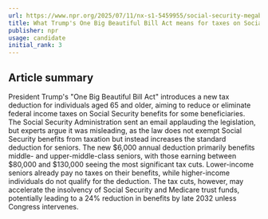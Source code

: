 ```yaml
---
url: https://www.npr.org/2025/07/11/nx-s1-5459955/social-security-megabill-trump-tax-cuts
title: What Trump's One Big Beautiful Bill Act means for taxes on Social Security
publisher: npr
usage: candidate
initial_rank: 3
---
```

## Article summary
President Trump's "One Big Beautiful Bill Act" introduces a new tax deduction for individuals aged 65 and older, aiming to reduce or eliminate federal income taxes on Social Security benefits for some beneficiaries. The Social Security Administration sent an email applauding the legislation, but experts argue it was misleading, as the law does not exempt Social Security benefits from taxation but instead increases the standard deduction for seniors. The new $6,000 annual deduction primarily benefits middle- and upper-middle-class seniors, with those earning between $80,000 and $130,000 seeing the most significant tax cuts. Lower-income seniors already pay no taxes on their benefits, while higher-income individuals do not qualify for the deduction. The tax cuts, however, may accelerate the insolvency of Social Security and Medicare trust funds, potentially leading to a 24% reduction in benefits by late 2032 unless Congress intervenes.
